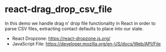 # react-drag_drop_csv_file

In this demo we handle drag n' drop file functionality in React in order to parse CSV files, extracting contact defaults to place into our state.

- React Dropzone: https://react-dropzone.js.org/
- JavaScript File: https://developer.mozilla.org/en-US/docs/Web/API/File
